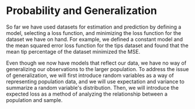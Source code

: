 # Probability and Generalization

So far we have used datasets for estimation and prediction by defining a model, selecting a loss function, and minimizing the loss function for the dataset we have on hand. For example, we defined a constant model and the mean squared error loss function for the tips dataset and found that the mean tip percentage of the dataset minimized the MSE.

Even though we now have models that reflect our data, we have no way of generalizing our observations to the larger population. To address the issue of generalization, we will first introduce random variables as a way of representing population data, and we will use expectation and variance to summarize a random variable's distribution. Then, we will introduce the expected loss as a method of analyzing the relationship between a population and sample.
